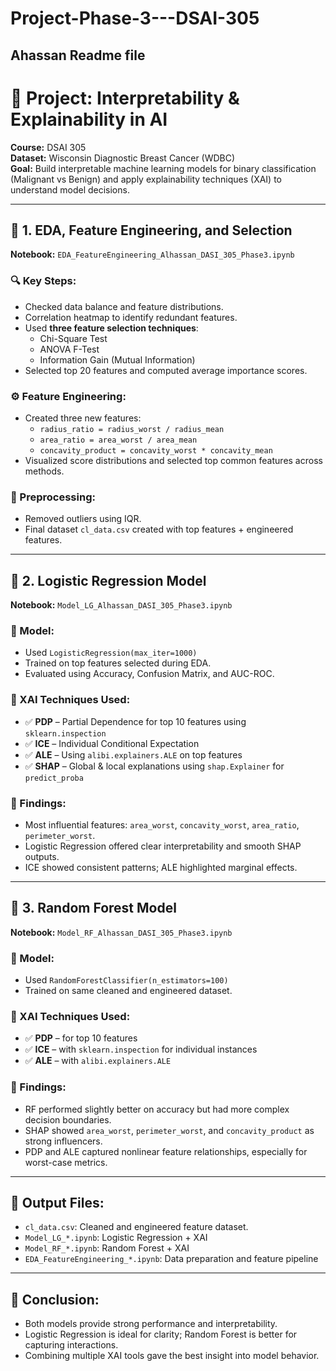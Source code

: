 # Project-Phase-3---DSAI-305
## Ahassan Readme file 
# 📘 Project: Interpretability & Explainability in AI
**Course:** DSAI 305  
**Dataset:** Wisconsin Diagnostic Breast Cancer (WDBC)  
**Goal:** Build interpretable machine learning models for binary classification (Malignant vs Benign) and apply explainability techniques (XAI) to understand model decisions.

---

## 🧪 1. EDA, Feature Engineering, and Selection
**Notebook:** `EDA_FeatureEngineering_Alhassan_DASI_305_Phase3.ipynb`

### 🔍 Key Steps:
- Checked data balance and feature distributions.
- Correlation heatmap to identify redundant features.
- Used **three feature selection techniques**:
  - Chi-Square Test
  - ANOVA F-Test
  - Information Gain (Mutual Information)
- Selected top 20 features and computed average importance scores.

### ⚙️ Feature Engineering:
- Created three new features:
  - `radius_ratio = radius_worst / radius_mean`
  - `area_ratio = area_worst / area_mean`
  - `concavity_product = concavity_worst * concavity_mean`
- Visualized score distributions and selected top common features across methods.

### 🧼 Preprocessing:
- Removed outliers using IQR.
- Final dataset `cl_data.csv` created with top features + engineered features.

---

## 🤖 2. Logistic Regression Model
**Notebook:** `Model_LG_Alhassan_DASI_305_Phase3.ipynb`

### 🧠 Model:
- Used `LogisticRegression(max_iter=1000)`
- Trained on top features selected during EDA.
- Evaluated using Accuracy, Confusion Matrix, and AUC-ROC.

### 🔎 XAI Techniques Used:
- ✅ **PDP** – Partial Dependence for top 10 features using `sklearn.inspection`
- ✅ **ICE** – Individual Conditional Expectation
- ✅ **ALE** – Using `alibi.explainers.ALE` on top features
- ✅ **SHAP** – Global & local explanations using `shap.Explainer` for `predict_proba`

### 📌 Findings:
- Most influential features: `area_worst`, `concavity_worst`, `area_ratio`, `perimeter_worst`.
- Logistic Regression offered clear interpretability and smooth SHAP outputs.
- ICE showed consistent patterns; ALE highlighted marginal effects.

---

## 🌲 3. Random Forest Model
**Notebook:** `Model_RF_Alhassan_DASI_305_Phase3.ipynb`

### 🧠 Model:
- Used `RandomForestClassifier(n_estimators=100)`
- Trained on same cleaned and engineered dataset.

### 🔎 XAI Techniques Used:
- ✅ **PDP** – for top 10 features
- ✅ **ICE** – with `sklearn.inspection` for individual instances
- ✅ **ALE** – with `alibi.explainers.ALE`

### 📌 Findings:
- RF performed slightly better on accuracy but had more complex decision boundaries.
- SHAP showed `area_worst`, `perimeter_worst`, and `concavity_product` as strong influencers.
- PDP and ALE captured nonlinear feature relationships, especially for worst-case metrics.

---

## 📁 Output Files:
- `cl_data.csv`: Cleaned and engineered feature dataset.
- `Model_LG_*.ipynb`: Logistic Regression + XAI
- `Model_RF_*.ipynb`: Random Forest + XAI
- `EDA_FeatureEngineering_*.ipynb`: Data preparation and feature pipeline

---

## 🧠 Conclusion:
- Both models provide strong performance and interpretability.
- Logistic Regression is ideal for clarity; Random Forest is better for capturing interactions.
- Combining multiple XAI tools gave the best insight into model behavior.
